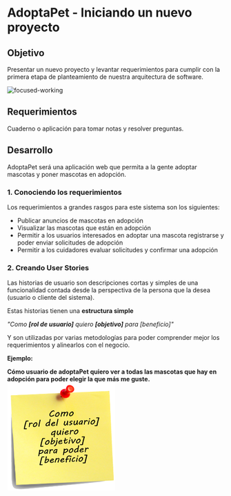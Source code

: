 # AdoptaPet - Iniciando un nuevo proyecto

## Objetivo

Presentar un nuevo proyecto y levantar requerimientos para cumplir con la primera etapa de planteamiento de nuestra arquitectura de software.

<img src="https://i.ibb.co/n82DkQx/focused-working.png" alt="focused-working" border="0">

## Requerimientos

Cuaderno o aplicación para tomar notas y resolver preguntas.

## Desarrollo

AdoptaPet será una aplicación web que permita a la gente adoptar mascotas y poner mascotas en adopción.

### 1. Conociendo los requerimientos

Los requerimientos a grandes rasgos para este sistema son los siguientes:

- Publicar anuncios de mascotas en adopción
- Visualizar las mascotas que están en adopción
- Permitir a los usuarios interesados en adoptar una mascota registrarse y poder enviar solicitudes de adopción
- Permitir a los cuidadores evaluar solicitudes y confirmar una adopción

### 2. Creando User Stories

Las historias de usuario son descripciones cortas y simples de una funcionalidad contada desde la perspectiva de la persona que la desea (usuario o cliente del sistema). 

Estas historias tienen una **estructura simple**

*"Como **[rol de usuario]** quiero **[objetivo]** para [beneficio]"*

Y son utilizadas por varias metodologías para poder comprender mejor los requerimientos y alinearlos con el negocio.

**Ejemplo:**

**Cómo usuario de adoptaPet quiero ver a todas las mascotas que hay en adopción para poder elegir la que más me guste.**
<img src="img/PostItHistoriaUsuario.png" alt="PostItHistoriaUsuario"  height="250" width="250" > 
